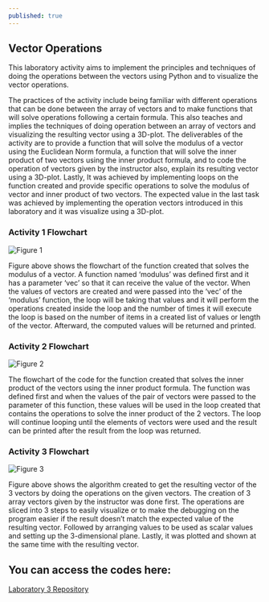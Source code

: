 ```yaml
---
published: true
---
```

## Vector Operations

This laboratory activity aims to implement the principles and techniques of doing the operations between the vectors using Python and to visualize the vector operations.

The practices of the activity include being familiar with different operations that can be done between the array of vectors and to make functions that will solve operations following a certain formula. This also teaches and implies the techniques of doing operation between an array of vectors and visualizing the resulting vector using a 3D-plot. The deliverables of the activity are to provide a function that will solve the modulus of a vector using the Euclidean Norm formula, a function that will solve the inner product of two vectors using the inner product formula, and to code the operation of vectors given by the instructor also, explain its resulting vector using a 3D-plot. Lastly, It was achieved by implementing loops on the function created and provide specific operations to solve the modulus of vector and inner product of two vectors. The expected value in the last task was achieved by implementing the operation vectors introduced in this laboratory and it was visualize using a 3D-plot.

### Activity 1 Flowchart

![Figure 1]({{site.baseurl}}/images/LAB4.1.jpg)

Figure above shows the flowchart of the function created that solves the modulus of a vector. A function named ‘modulus’ was defined first and it has a parameter ‘vec’ so that it can receive the value of the vector. When the values of vectors are created and were passed into the ‘vec’ of the ‘modulus’ function, the loop will be taking that values and it will perform the operations created inside the loop and the number of times it will execute the loop is based on the number of items in a created list of values or length of the vector. Afterward, the computed values will be returned and printed.

### Activity 2 Flowchart

![Figure 2]({{site.baseurl}}/images/LAB4.2.jpg)

The flowchart of the code for the function created that solves the inner product of the vectors using the inner product formula. The function was defined first and when the values of the pair of vectors were passed to the parameter of this function, these values will be used in the loop created that contains the operations to solve the inner product of the 2 vectors. The loop will continue looping until the elements of vectors were used and the result can be printed after the result from the loop was returned.

### Activity 3 Flowchart

![Figure 3]({{site.baseurl}}/images/LAB4.3.jpg)

Figure above shows the algorithm created to get the resulting vector of the 3 vectors by doing the operations on the given vectors. The creation of 3 array vectors given by the instructor was done first. The operations are sliced into 3 steps to easily visualize or to make the debugging on the program easier if the result doesn’t match the expected value of the resulting vector. Followed by arranging values to be used as scalar values and setting up the 3-dimensional plane. Lastly, it was plotted and shown at the same time with the resulting vector.

## You can access the codes here:

[Laboratory 3 Repository](https://github.com/RovilSurioJr/Laboratory-3)
